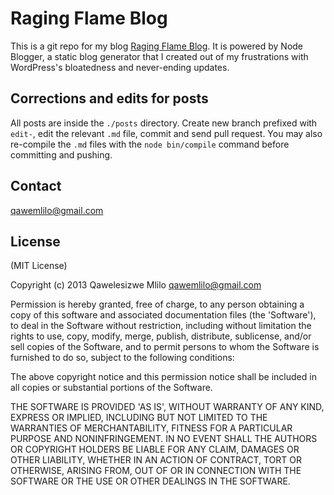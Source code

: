 # Raging Flame Blog

This is a git repo for my blog [Raging Flame Blog](http://ragingflameblog.herokuapp.com). It is powered by Node Blogger, a static blog generator that I created out of my frustrations with WordPress's bloatedness and never-ending updates. 

## Corrections and edits for posts

All posts are inside the `./posts` directory. Create new branch prefixed with `edit-`, edit the relevant `.md` file, commit and send pull request. You may also re-compile the `.md` files with the `node bin/compile` command before committing and pushing.  

## Contact
qawemlilo@gmail.com


## License

(MIT License)

Copyright (c) 2013 Qawelesizwe Mlilo <qawemlilo@gmail.com>

Permission is hereby granted, free of charge, to any person obtaining a copy of this software and associated documentation files (the 'Software'), to deal in the Software without restriction, including without limitation the rights to use, copy, modify, merge, publish, distribute, sublicense, and/or sell copies of the Software, and to permit persons to whom the Software is furnished to do so, subject to the following conditions:

The above copyright notice and this permission notice shall be included in all copies or substantial portions of the Software.

THE SOFTWARE IS PROVIDED 'AS IS', WITHOUT WARRANTY OF ANY KIND, EXPRESS OR IMPLIED, INCLUDING BUT NOT LIMITED TO THE WARRANTIES OF MERCHANTABILITY, FITNESS FOR A PARTICULAR PURPOSE AND NONINFRINGEMENT. IN NO EVENT SHALL THE AUTHORS OR COPYRIGHT HOLDERS BE LIABLE FOR ANY CLAIM, DAMAGES OR OTHER LIABILITY, WHETHER IN AN ACTION OF CONTRACT, TORT OR OTHERWISE, ARISING FROM, OUT OF OR IN CONNECTION WITH THE SOFTWARE OR THE USE OR OTHER DEALINGS IN THE SOFTWARE.
